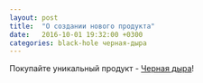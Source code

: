 ```yaml
---
layout: post
title:  "О создании нового продукта"
date:   2016-10-01 19:32:00 +0300
categories: black-hole черная-дыра
---
```


Покупайте уникальный продукт - [Черная дыра](/black-hole/)!